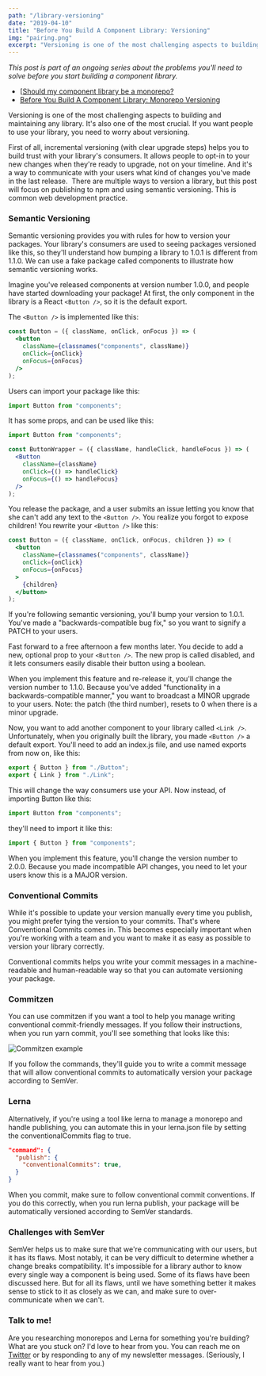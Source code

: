 ```yaml
---
path: "/library-versioning"
date: "2019-04-10"
title: "Before You Build A Component Library: Versioning"
img: "pairing.png"
excerpt: "Versioning is one of the most challenging aspects to building and maintaining any library. It's also one of the most crucial. If you want people to use your library, you need to worry about versioning."
---
```


_This post is part of an ongoing series about the problems you'll need to solve before you start building a component library._

- [[Should my component library be a monorepo?](../monorepo-or-multrepo)
- [Before You Build A Component Library: Monorepo Versioning](../lerna-monorepo-versioning)

Versioning is one of the most challenging aspects to building and maintaining any library. It's also one of the most crucial. If you want people to use your library, you need to worry about versioning.

First of all, incremental versioning (with clear upgrade steps) helps you to build trust with your library's consumers. It allows people to opt-in to your new changes when they're ready to upgrade, not on your timeline. And it's a way to communicate with your users what kind of changes you've made in the last release. 
There are multiple ways to version a library, but this post will focus on publishing to npm and using semantic versioning. This is common web development practice.

### Semantic Versioning

Semantic versioning provides you with rules for how to version your packages. Your library's consumers are used to seeing packages versioned like this, so they'll understand how bumping a library to 1.0.1 is different from 1.1.0.
We can use a fake package called components to illustrate how semantic versioning works.

Imagine you've released components at version number 1.0.0, and people have started downloading your package! At first, the only component in the library is a React `<Button />`, so it is the default export.

The `<Button />` is implemented like this:

```jsx
const Button = ({ className, onClick, onFocus }) => (
  <button
    className={classnames("components", className)}
    onClick={onClick}
    onFocus={onFocus}
  />
);
```

Users can import your package like this:

```jsx
import Button from "components";
```

It has some props, and can be used like this:

```jsx
import Button from "components";

const ButtonWrapper = ({ className, handleClick, handleFocus }) => (
  <Button
    className={className}
    onClick={() => handleClick}
    onFocus={() => handleFocus}
  />
);
```

You release the package, and a user submits an issue letting you know that she can't add any text to the `<Button />`. You realize you forgot to expose children! You rewrite your `<Button />` like this:

```jsx
const Button = ({ className, onClick, onFocus, children }) => (
  <button
    className={classnames("components", className)}
    onClick={onClick}
    onFocus={onFocus}
  >
    {children}
  </button>
);
```

If you're following semantic versioning, you'll bump your version to 1.0.1. You've made a "backwards-compatible bug fix," so you want to signify a PATCH to your users.

Fast forward to a free afternoon a few months later. You decide to add a new, optional prop to your `<Button />`. The new prop is called disabled, and it lets consumers easily disable their button using a boolean.

When you implement this feature and re-release it, you'll change the version number to 1.1.0. Because you've added "functionality in a backwards-compatible manner," you want to broadcast a MINOR upgrade to your users. Note: the patch (the third number), resets to 0 when there is a minor upgrade.

Now, you want to add another component to your library called `<Link />`. Unfortunately, when you originally built the library, you made `<Button />` a default export. You'll need to add an index.js file, and use named exports from now on, like this:

```jsx
export { Button } from "./Button";
export { Link } from "./Link";
```

This will change the way consumers use your API. Now instead, of importing Button like this:

```jsx
import Button from "components";
```

they'll need to import it like this:

```jsx
import { Button } from "components";
```

When you implement this feature, you'll change the version number to 2.0.0. Because you made incompatible API changes, you need to let your users know this is a MAJOR version.

### Conventional Commits

While it's possible to update your version manually every time you publish, you might prefer tying the version to your commits. That's where Conventional Commits comes in. This becomes especially important when you're working with a team and you want to make it as easy as possible to version your library correctly.

Conventional commits helps you write your commit messages in a machine-readable and human-readable way so that you can automate versioning your package.

### Commitzen

You can use commitzen if you want a tool to help you manage writing conventional commit-friendly messages. If you follow their instructions, when you run yarn commit, you'll see something that looks like this:

![Commitzen example](https://i.imgur.com/BiYHvx6.png)

If you follow the commands, they'll guide you to write a commit message that will allow conventional commits to automatically version your package according to SemVer.

### Lerna

Alternatively, if you're using a tool like lerna to manage a monorepo and handle publishing, you can automate this in your lerna.json file by setting the conventionalCommits flag to true.

```json
"command": {
  "publish": {
    "conventionalCommits": true,
  }
}
```

When you commit, make sure to follow conventional commit conventions. If you do this correctly, when you run lerna publish, your package will be automatically versioned according to SemVer standards.

### Challenges with SemVer

SemVer helps us to make sure that we're communicating with our users, but it has its flaws. Most notably, it can be very difficult to determine whether a change breaks compatibility. It's impossible for a library author to know every single way a component is being used. Some of its flaws have been discussed here. But for all its flaws, until we have something better it makes sense to stick to it as closely as we can, and make sure to over-communicate when we can't.

### Talk to me!

Are you researching monorepos and Lerna for something you're building? What are you stuck on? I'd love to hear from you. You can reach me on [Twitter](https://twitter.com/MCapoz) or by responding to any of my newsletter messages. (Seriously, I really want to hear from you.)
